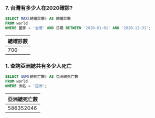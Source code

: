 ### 7. 台灣有多少人在2020確診?

```sql
SELECT MAX(總確診數) AS 總確診數
FROM world
WHERE 國家 = '台灣' AND 日期 BETWEEN '2020-01-01' AND '2020-12-31';
```

| 總確診數 |
| --- |
| 700 |



### 1. 查詢亞洲總共有多少人死亡

```sql
SELECT SUM(總死亡數) AS 亞洲總死亡數
FROM world
WHERE 洲名 = '亞洲';
```

| 亞洲總死亡數 |
| --- |
| 586352046 |